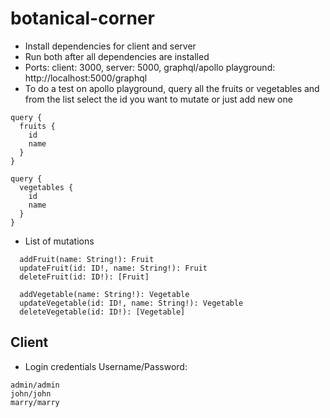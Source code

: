 # botanical-corner

- Install dependencies for client and server
- Run both after all dependencies are installed
- Ports: client: 3000, server: 5000, graphql/apollo playground: http://localhost:5000/graphql
- To do a test on apollo playground, query all the fruits or vegetables and from the list select the id you want to mutate or just add new one
```
query {
  fruits {
    id
    name
  }
}
```
```
query {
  vegetables {
    id
    name
  }
}
```
- List of mutations
```
  addFruit(name: String!): Fruit
  updateFruit(id: ID!, name: String!): Fruit
  deleteFruit(id: ID!): [Fruit]

  addVegetable(name: String!): Vegetable
  updateVegetable(id: ID!, name: String!): Vegetable
  deleteVegetable(id: ID!): [Vegetable]
```

## Client
- Login credentials Username/Password:
````
admin/admin
john/john
marry/marry
````

